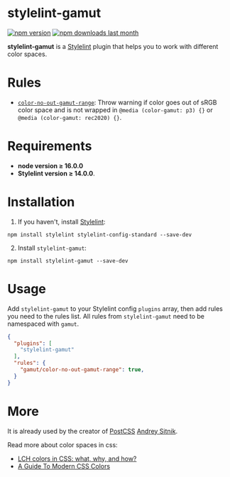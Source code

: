 # stylelint-gamut

[![npm version][npm-version-img]][npm] [![npm downloads last month][npm-downloads-img]][npm]

**stylelint-gamut** is a [Stylelint] plugin that helps you to work with different color spaces.

# Rules

* [`color-no-out-gamut-range`](./src/README.md): Throw warning if color goes out of sRGB color space and is not wrapped in `@media (color-gamut: p3) {}` or `@media (color-gamut: rec2020) {}`.

# Requirements 

- **node version ≥ 16.0.0**
- **Stylelint version ≥ 14.0.0**.

# Installation

1. If you haven't, install [Stylelint]:

```
npm install stylelint stylelint-config-standard --save-dev
```

2.  Install `stylelint-gamut`:

```
npm install stylelint-gamut --save-dev
```

# Usage

Add `stylelint-gamut` to your Stylelint config `plugins` array, then add rules you need to the rules list. All rules from `stylelint-gamut` need to be namespaced with `gamut`.

```json
{
  "plugins": [
    "stylelint-gamut"
  ],
  "rules": {
    "gamut/color-no-out-gamut-range": true,
  }
}
```

# More
It is already used by the creator of [PostCSS] [Andrey Sitnik].

Read more about color spaces in css:
- [LCH colors in CSS: what, why, and how?](https://lea.verou.me/2020/04/lch-colors-in-css-what-why-and-how/)
- [A Guide To Modern CSS Colors](https://www.smashingmagazine.com/2021/11/guide-modern-css-colors/)

[Stylelint]: https://stylelint.io/
[npm-version-img]: https://img.shields.io/npm/v/stylelint-gamut.svg
[npm-downloads-img]: https://img.shields.io/npm/dm/stylelint-gamut.svg
[npm]: https://www.npmjs.com/package/stylelint-gamut
[PostCSS]: https://github.com/postcss/postcss
[Andrey Sitnik]: https://github.com/ai
